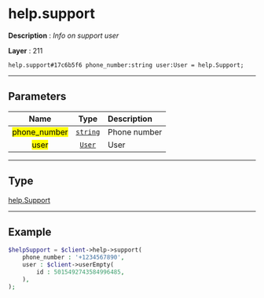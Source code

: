 # help.support

**Description** : *Info on support user*

**Layer** : 211

```tl
help.support#17c6b5f6 phone_number:string user:User = help.Support;
```

---

## Parameters

| Name | Type | Description |
| :---: | :---: | :--- |
| <mark>phone_number</mark> | [`string`](type/string) | Phone number |
| <mark>user</mark> | [`User`](type/User) | User |

---

## Type

[help.Support](type/help.Support)

---

## Example

```php
$helpSupport = $client->help->support(
	phone_number : '+1234567890',
	user : $client->userEmpty(
		id : 5015492743584996485,
	),
);
```